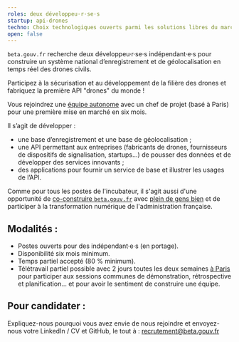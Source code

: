 ```yaml
---
roles: deux développeu·r·se·s
startup: api-drones
techno: Choix technologiques ouverts parmi les solutions libres du marché
open: false
---
```


`beta.gouv.fr` recherche deux développeu·r·se·s indépendant·e·s pour construire un système national d’enregistrement et de géolocalisation en temps réel des drones civils.

<!--more-->

Participez à la sécurisation et au développement de la filière des drones et fabriquez la première API "drones" du monde !

Vous rejoindrez une [équipe autonome](https://beta.gouv.fr/2016/11/28/equipes-autonomes) avec un chef de projet (basé à Paris) pour une première mise en marché en six mois.

Il s’agit de développer :
- une base d’enregistrement et une base de géolocalisation ;
- une API permettant aux entreprises (fabricants de drones, fournisseurs de dispositifs de signalisation, startups...) de pousser des données et de développer des services innovants ;
- des applications pour fournir un service de base et illustrer les usages de l’API.

Comme pour tous les postes de l'incubateur, il s'agit aussi d'une opportunité de [co-construire `beta.gouv.fr`](https://github.com/sgmap/beta.gouv.fr/wiki) avec [plein de gens bien](https://beta.gouv.fr/communaute) et de participer à la transformation numérique de l'administration française.

## Modalités :

- Postes ouverts pour des indépendant·e·s (en portage).
- Disponibilité six mois minimum.
- Temps partiel accepté (80 % minimum).
- Télétravail partiel possible avec 2 jours toutes les deux semaines [à Paris](https://github.com/sgmap/beta.gouv.fr/wiki/Locaux) pour participer aux sessions communes de démonstration, rétrospective et planification… et pour avoir le sentiment de construire une équipe.

## Pour candidater :

Expliquez-nous pourquoi vous avez envie de nous rejoindre et envoyez-nous votre LinkedIn / CV et GitHub, le tout à : recrutement@beta.gouv.fr

